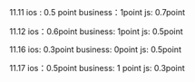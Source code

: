 11.11
ios : 0.5 point
business：1point
js: 0.7point

11.12
ios：0.6point
business: 1point
js: 0.5point

11.16
ios: 0.3point
business: 0point
js: 0.5point

11.17
ios：0.5point
business: 1 point
js: 0.3point

<!--stackedit_data:
eyJoaXN0b3J5IjpbMTA3NzQ3MTU0OCw4NjY4NjAxMTEsMTczMz
E0NjE4Nyw1MTU2ODc5MDQsLTI0OTgzNTEzOSwtNDk2MjgyNzg2
XX0=
-->